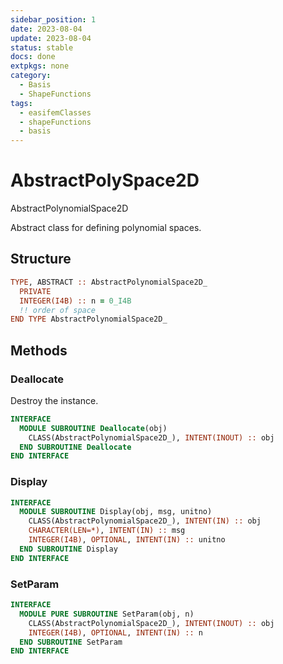 ```yaml
---
sidebar_position: 1
date: 2023-08-04
update: 2023-08-04
status: stable
docs: done
extpkgs: none
category:
  - Basis
  - ShapeFunctions
tags:
  - easifemClasses
  - shapeFunctions
  - basis
---
```


# AbstractPolySpace2D

<span class="badge badge--primary"> AbstractPolynomialSpace2D </span>

Abstract class for defining polynomial spaces.

## Structure

```fortran
TYPE, ABSTRACT :: AbstractPolynomialSpace2D_
  PRIVATE
  INTEGER(I4B) :: n = 0_I4B
  !! order of space
END TYPE AbstractPolynomialSpace2D_
```

## Methods

### Deallocate

Destroy the instance.

```fortran
INTERFACE
  MODULE SUBROUTINE Deallocate(obj)
    CLASS(AbstractPolynomialSpace2D_), INTENT(INOUT) :: obj
  END SUBROUTINE Deallocate
END INTERFACE
```

### Display

```fortran
INTERFACE
  MODULE SUBROUTINE Display(obj, msg, unitno)
    CLASS(AbstractPolynomialSpace2D_), INTENT(IN) :: obj
    CHARACTER(LEN=*), INTENT(IN) :: msg
    INTEGER(I4B), OPTIONAL, INTENT(IN) :: unitno
  END SUBROUTINE Display
END INTERFACE
```

### SetParam

```fortran
INTERFACE
  MODULE PURE SUBROUTINE SetParam(obj, n)
    CLASS(AbstractPolynomialSpace2D_), INTENT(INOUT) :: obj
    INTEGER(I4B), OPTIONAL, INTENT(IN) :: n
  END SUBROUTINE SetParam
END INTERFACE
```
